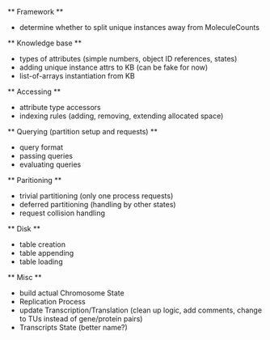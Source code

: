 ** Framework **
 * determine whether to split unique instances away from MoleculeCounts

** Knowledge base **
 * types of attributes (simple numbers, object ID references, states)
 * adding unique instance attrs to KB (can be fake for now)
 * list-of-arrays instantiation from KB

** Accessing **
 * attribute type accessors
 * indexing rules (adding, removing, extending allocated space)

** Querying (partition setup and requests) **
 * query format
 * passing queries
 * evaluating queries

** Paritioning **
 * trivial partitioning (only one process requests)
 * deferred partitioning (handling by other states)
 * request collision handling

** Disk **
 * table creation
 * table appending
 * table loading

** Misc **
 * build actual Chromosome State
 * Replication Process
 * update Transcription/Translation (clean up logic, add comments, change to TUs instead of gene/protein pairs)
 * Transcripts State (better name?)
